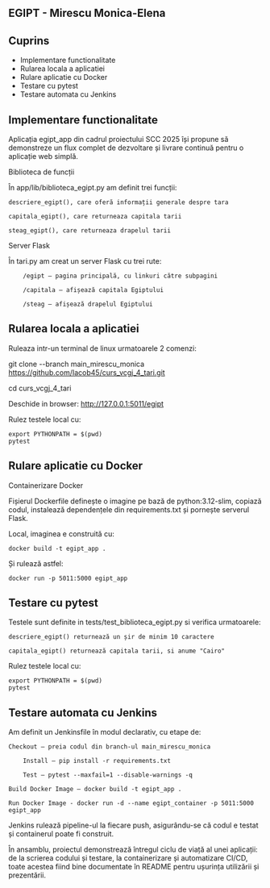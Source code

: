 ## EGIPT - Mirescu Monica-Elena

## Cuprins

- Implementare functionalitate
- Rularea locala a aplicatiei
- Rulare aplicatie cu Docker
- Testare cu pytest
- Testare automata cu Jenkins
  


## Implementare functionalitate

Aplicația egipt_app din cadrul proiectului SCC 2025 își propune să demonstreze un flux complet de dezvoltare și livrare continuă pentru o aplicație web simplă. 

 
 Biblioteca de funcții

În app/lib/biblioteca_egipt.py am definit trei funcții:
	
 	descriere_egipt(), care oferă informații generale despre tara
  
  	capitala_egipt(), care returneaza capitala tarii
   
   	steag_egipt(), care returneaza drapelul tarii

	    
 Server Flask

În tari.py am creat un server Flask cu trei rute:

        /egipt – pagina principală, cu linkuri către subpagini

        /capitala – afișează capitala Egiptului

        /steag – afișează drapelul Egiptului



## Rularea locala a aplicatiei

Ruleaza intr-un terminal de linux urmatoarele 2 comenzi:

git clone --branch main_mirescu_monica https://github.com/Iacob45/curs_vcgj_4_tari.git

cd curs_vcgj_4_tari

Deschide in browser: http://127.0.0.1:5011/egipt
     		

Rulez testele local cu:

    export PYTHONPATH = $(pwd) 
    pytest



## Rulare aplicatie cu Docker

  Containerizare Docker

Fișierul Dockerfile definește o imagine pe bază de python:3.12-slim, copiază codul, instalează dependențele din requirements.txt și pornește serverul Flask.

Local, imaginea e construită cu:

	docker build -t egipt_app .

Și rulează astfel:

	docker run -p 5011:5000 egipt_app



## Testare cu pytest
	
 Testele sunt definite in tests/test_biblioteca_egipt.py si verifica urmatoarele:

  	descriere_egipt() returnează un șir de minim 10 caractere

	capitala_egipt() returnează capitala tarii, si anume "Cairo"

Rulez testele local cu:

    export PYTHONPATH = $(pwd) 
    pytest



## Testare automata cu Jenkins

Am definit un Jenkinsfile în modul declarativ, cu etape de:

	Checkout – preia codul din branch-ul main_mirescu_monica

        Install – pip install -r requirements.txt

        Test – pytest --maxfail=1 --disable-warnings -q

	Build Docker Image – docker build -t egipt_app .

	Run Docker Image - docker run -d --name egipt_container -p 5011:5000 egipt_app

Jenkins rulează pipeline-ul la fiecare push, asigurându-se că codul e testat și containerul poate fi construit.



În ansamblu, proiectul demonstrează întregul ciclu de viață al unei aplicații: de la scrierea codului și testare, la containerizare și automatizare CI/CD, toate acestea fiind bine documentate în README pentru ușurința utilizării și prezentării.

